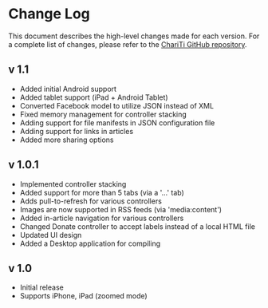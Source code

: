 Change Log
========================

This document describes the high-level changes made for each version. For a complete list of changes, please refer to the [ChariTi GitHub repository](http://github.com/mcongrove/ChariTi/).

v 1.1
-----
*	Added initial Android support
*	Added tablet support (iPad + Android Tablet)
*	Converted Facebook model to utilize JSON instead of XML
*	Fixed memory management for controller stacking
*	Adding support for file manifests in JSON configuration file
*	Adding support for links in articles
*	Added more sharing options

v 1.0.1
-------
*	Implemented controller stacking
*	Added support for more than 5 tabs (via a '…' tab)
*	Adds pull-to-refresh for various controllers
*	Images are now supported in RSS feeds (via 'media:content')
*	Added in-article navigation for various controllers
*	Changed Donate controller to accept labels instead of a local HTML file
*	Updated UI design
*	Added a Desktop application for compiling

v 1.0
-----
*	Initial release
*	Supports iPhone, iPad (zoomed mode)